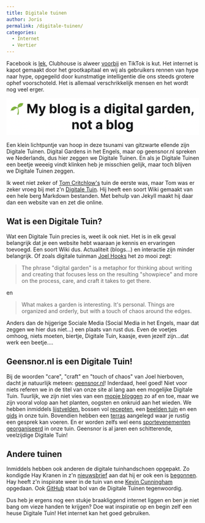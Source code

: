 ```yaml
---
title: Digitale tuinen
author: Joris
permalink: /digitale-tuinen/
categories:
  - Internet
  - Vertier
---
```


Facebook is [lek](https://www.theverge.com/2021/4/4/22366822/facebook-personal-data-533-million-leaks-online-email-phone-numbers), Clubhouse is alweer [voorbij](https://twitter.com/ShaanVP/status/1371972261004070913) en TikTok is kut. Het internet is kapot gemaakt door het grootkapitaal en wij als gebruikers rennen van hype naar hype, opgegeild door kunstmatige intelligentie die ons steeds grotere ophef voorschoteld. Het is allemaal verschrikkelijk mensen en het wordt nog veel erger.

![digitale tuin](/assets/posts/digitaletuin.png)

Een klein lichtpuntje van hoop in deze tsunami van gitzwarte ellende zijn Digitale Tuinen. Digital Gardens in het Engels, maar op geensnor.nl spreken we Nederlands, dus hier zeggen we Digitale Tuinen. En als je Digitale Tuinen een beetje weeeig vindt klinken heb je misschien gelijk, maar toch blijven we Digitale Tuinen zeggen.

Ik weet niet zeker of [Tom Critchlow's](https://tomcritchlow.com) tuin de eerste was, maar Tom was er zeker vroeg bij met z'n [Digitale Tuin](https://tomcritchlow.com/blogchains/digital-gardens/). Hij heeft een soort Wiki gemaakt van een hele berg Markdown bestanden. Met behulp van Jekyll maakt hij daar dan een website van en zet die online.

## Wat is een Digitale Tuin?

Wat een Digitale Tuin precies is, weet ik ook niet. Het is in elk geval belangrijk dat je een website hebt waaraan je kennis en ervaringen toevoegd. Een soort Wiki dus. Actualiteit (blogs...) en interactie zijn minder belangrijk. Of zoals digitale tuinman [Joel Hooks](https://joelhooks.com/digital-garden) het zo mooi zegt:

>The phrase "digital garden" is a metaphor for thinking about writing and creating that focuses less on the resulting "showpiece" and more on the process, care, and craft it takes to get there.

en

> What makes a garden is interesting. It's personal. Things are organized and orderly, but with a touch of chaos around the edges.

Anders dan de hijgerige Sociale Media (Social Media in het Engels, maar dat zeggen we hier dus niet...) een plaats van rust dus. Even de voetjes omhoog, niets moeten, biertje, Digitale Tuin, kaasje, even jezelf zijn...dat werk een beetje....

## Geensnor.nl is een Digitale Tuin!

Bij de woorden "care", "craft" en "touch of chaos" van Joel hierboven, dacht je natuurlijk meteen: [geensnor.nl](https://www.geensnor.nl)! Inderdaad, heel goed! Niet voor niets referen we in de titel van onze site al lang aan een mogelijke Digitale Tuin. Tuurlijk, we zijn niet vies van een [mopje bloggen](https://geensnor.netlify.app/pages/alle_berichten.html) zo af en toe, maar we zijn vooral volop aan het planten, oogsten en onkruid aan het wieden. We hebben inmiddels [lijstvelden](https://github.com/geensnor/SnorLijsten), bossen vol [recepten](https://geensnor.nl/watetenwevandaag/), een [beelden tuin](pages/gezichteninborden.html) en een [gids](https://github.com/geensnor/SnorBot) in onze tuin. Bovendien hebben een [terras](https://t.me/geensnor) aangelegd waar je rustig een gesprek kan voeren. En er worden zelfs wel eens [sportevenementen georganiseerd](https://www.omloopdesnor.nl) in onze tuin. Geensnor is al jaren een schitterende, veelzijdige Digitale Tuin!

## Andere tuinen

Inmiddels hebben ook anderen de digitale tuinhandschoen opgepakt. Zo kondigde Hay Kranen in z'n [nieuwsbrief](https://www.haykranen.nl/circulaire/) aan dat hij er ook een is [begonnen](https://www.haykranen.nl/wiki/). Hay heeft z'n inspirate weer in de tuin van ene [Kevin Cunningham](https://kevincunningham.co.uk) opgedaan. Ook [GitHub](https://github.com/search?q=digital+garden) staat bol van de Digitale Tuinen tegenwoordig.

Dus heb je ergens nog een stukje braakliggend internet liggen en ben je niet bang om vieze handen te krijgen? Doe wat inspiratie op en begin zelf een heuse Digitale Tuin! Het internet kan het goed gebruiken.
